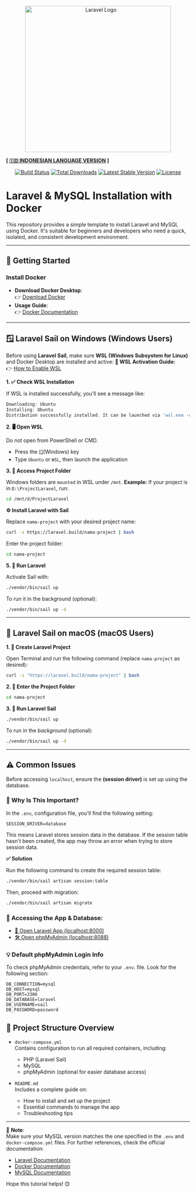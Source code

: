<p align="center"><a href="https://laravel.com" target="_blank"><img src="https://raw.githubusercontent.com/laravel/art/master/logo-lockup/5%20SVG/2%20CMYK/1%20Full%20Color/laravel-logolockup-cmyk-red.svg" width="400" alt="Laravel Logo"></a></p>

**[ [🇮🇩 INDONESIAN LANGUAGE VERSION](https://translate.google.com/translate?hl=&sl=en&tl=id&u=https://github.com/albertdveada/Tutorial-Docker-Laravel-MySQL) ]**

<p align="center">
<a href="https://github.com/laravel/framework/actions"><img src="https://github.com/laravel/framework/workflows/tests/badge.svg" alt="Build Status"></a>
<a href="https://packagist.org/packages/laravel/framework"><img src="https://img.shields.io/packagist/dt/laravel/framework" alt="Total Downloads"></a>
<a href="https://packagist.org/packages/laravel/framework"><img src="https://img.shields.io/packagist/v/laravel/framework" alt="Latest Stable Version"></a>
<a href="https://packagist.org/packages/laravel/framework"><img src="https://img.shields.io/packagist/l/laravel/framework" alt="License"></a>
</p>

# Laravel & MySQL Installation with Docker

This repository provides a simple template to install Laravel and MySQL using Docker. It's suitable for beginners and developers who need a quick, isolated, and consistent development environment.

---

## 🚀 Getting Started

### Install Docker

- **Download Docker Desktop**:  
  👉 [Download Docker](https://www.docker.com/products/docker-desktop)  
- **Usage Guide**:  
  👉 [Docker Documentation](https://docs.docker.com/get-started) 

---

## 🪟 Laravel Sail on Windows (Windows Users)

Before using **Laravel Sail**, make sure **WSL (Windows Subsystem for Linux)** and Docker Desktop are installed and active:
**📌 WSL Activation Guide:**  
👉 [How to Enable WSL](https://learn.microsoft.com/en-us/windows/wsl/install)

**1. ✅ Check WSL Installation**

If WSL is installed successfully, you'll see a message like:
   ```powershell
  Downloading: Ubuntu
  Installing: Ubuntu
  Distribution successfully installed. It can be launched via 'wsl.exe -d Ubuntu'
  ```
**2. 🖥️ Open WSL**

Do not open from PowerShell or CMD.
- Press the ``🪟``(Windows) key
- Type ``Ubuntu`` or ``WSL``, then launch the application

**3. 📁 Access Project Folder**

Windows folders are ``mounted`` in WSL under ``/mnt``.
**Example:**
If your project is in ``D:\ProjectLaravel``, run:
   ```bash
  cd /mnt/d/ProjectLaravel
  ```
**⚙️ Install Laravel with Sail**

Replace ``nama-project`` with your desired project name:
   ```bash
  curl -s https://laravel.build/nama-project | bash
  ```
Enter the project folder:
   ```bash
  cd nama-project
  ```
**5. 🚀 Run Laravel**

Activate Sail with:
   ```bash
  ./vendor/bin/sail up
  ```
To run it in the background (optional):
   ```bash
  ./vendor/bin/sail up -d
  ```

---

## 🍎 Laravel Sail on macOS (macOS Users)

**1. 🧱 Create Laravel Project**

Open Terminal and run the following command (replace ``nama-project`` as desired):
   ```bash
  curl -s "https://laravel.build/nama-project" | bash
  ```
**2. 📁 Enter the Project Folder**
   ```bash
  cd nama-project
  ```
**3. 🚀 Run Laravel Sail**
   ```bash
  ./vendor/bin/sail up
  ```
  To run in the *background* (optional):
  ```bash
  ./vendor/bin/sail up -d
  ```

---

## ⚠️ Common Issues

Before accessing `localhost`, ensure the **(session driver)** is set up using the database.

### 🧠 Why Is This Important?
In the `.env`, configuration file, you'll find the following setting:
```env
SESSION_DRIVER=database
  ```
This means Laravel stores session data in the database. If the session table hasn't been created, the app may throw an error when trying to store session data.

**✅ Solution**

Run the following command to create the required session table:
  ```bash
  ./vendor/bin/sail artisan session:table
  ```
Then, proceed with migration:
  ```bash
  ./vendor/bin/sail artisan migrate
  ```
### 🔗 Accessing the App & Database:
- [🚀 Open Laravel App (localhost:8000)](http://localhost:8000)  
- [🛠️ Open phpMyAdmin (localhost:8088)](http://localhost:8088)

### 💡 Default phpMyAdmin Login Info
To check phpMyAdmin credentials, refer to your `.env`. file. Look for the following section:

```env
DB_CONNECTION=mysql
DB_HOST=mysql
DB_PORT=3306
DB_DATABASE=laravel
DB_USERNAME=sail
DB_PASSWORD=password
```

## 🔎 Project Structure Overview

- `docker-compose.yml`  
  Contains configuration to run all required containers, including:
  - PHP (Laravel Sail)
  - MySQL
  - phpMyAdmin (optional for easier database access)

- `README.md`  
  Includes a complete guide on:
  - How to install and set up the project
  - Essential commands to manage the app
  - Troubleshooting tips

---

📌 **Note**:  
Make sure your MySQL version matches the one specified in the `.env` and `docker-compose.yml` files. For further references, check the official documentation:
- [Laravel Documentation](https://laravel.com/docs)
- [Docker Documentation](https://docs.docker.com)
- [MySQL Documentation](https://dev.mysql.com/doc)

Hope this tutorial helps! 😊
